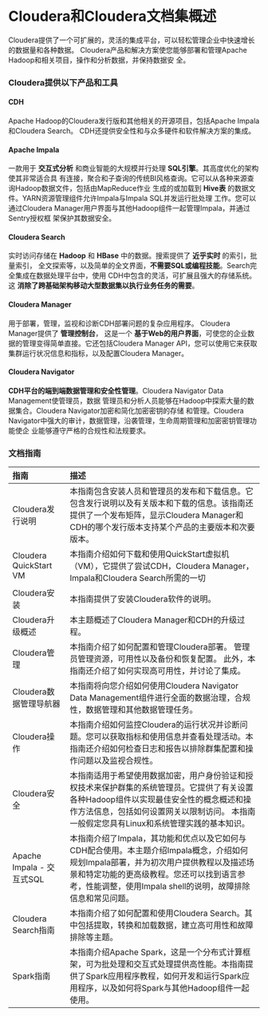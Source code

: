 Cloudera和Cloudera文档集概述
================================================================================
Cloudera提供了一个可扩展的，灵活的集成平台，可以轻松管理企业中快速增长的数据量和各种数据。
Cloudera产品和解决方案使您能够部署和管理Apache Hadoop和相关项目，操作和分析数据，并保持数据安
全。

### Cloudera提供以下产品和工具

#### CDH
Apache Hadoop的Cloudera发行版和其他相关的开源项目，包括Apache Impala和Cloudera Search。
CDH还提供安全性和与众多硬件和软件解决方案的集成。

#### Apache Impala
一款用于 **交互式分析** 和商业智能的大规模并行处理 **SQL引擎**。其高度优化的架构使其非常适合具
有连接，聚合和子查询的传统BI风格查询。它可以从各种来源查询Hadoop数据文件，包括由MapReduce作业
生成的或加载到 **Hive表** 的数据文件。YARN资源管理组件允许Impala与Impala SQL并发运行批处理
工作。您可以通过Cloudera Manager用户界面与其他Hadoop组件一起管理Impala，并通过Sentry授权框
架保护其数据安全。

#### Cloudera Search
实时访问存储在 **Hadoop** 和 **HBase** 中的数据。搜索提供了 **近乎实时** 的索引，批量索引，
全文探索等，以及简单的全文界面，**不需要SQL或编程技能**。Search完全集成在数据处理平台中，使用
CDH中包含的灵活，可扩展且强大的存储系统。这 **消除了跨基础架构移动大型数据集以执行业务任务的需要**。

#### Cloudera Manager
用于部署，管理，监视和诊断CDH部署问题的复杂应用程序。 Cloudera Manager提供了 **管理控制台**，
这是一个 **基于Web的用户界面**，可使您的企业数据的管理变得简单直接。它还包括Cloudera Manager
API，您可以使用它来获取集群运行状况信息和指标，以及配置Cloudera Manager。

#### Cloudera Navigator
**CDH平台的端到端数据管理和安全性管理**。Cloudera Navigator Data Management使管理员，数据
管理员和分析人员能够在Hadoop中探索大量的数据集合。Cloudera Navigator加密和简化加密密钥的存储
和管理。Cloudera Navigator中强大的审计，数据管理，沿袭管理，生命周期管理和加密密钥管理功能使企
业能够遵守严格的合规性和法规要求。

### 文档指南
| 指南 | 描述 |
| :------------- | :------------- |
| Cloudera发行说明 | 本指南包含安装人员和管理员的发布和下载信息。它包含发行说明以及有关版本和下载的信息。该指南还提供了一个发布矩阵，显示Cloudera Manager和CDH的哪个发行版本支持某个产品的主要版本和次要版本。|
| Cloudera QuickStart VM | 本指南介绍如何下载和使用QuickStart虚拟机（VM），它提供了尝试CDH，Cloudera Manager，Impala和Cloudera Search所需的一切 |
| Cloudera安装 | 本指南提供了安装Cloudera软件的说明。 |
| Cloudera升级概述 | 本主题概述了Cloudera Manager和CDH的升级过程。 |
| Cloudera管理 | 本指南介绍了如何配置和管理Cloudera部署。 管理员管理资源，可用性以及备份和恢复配置。 此外，本指南还介绍了如何实现高可用性，并讨论了集成。|
| Cloudera数据管理导航器 | 本指南将向您介绍如何使用Cloudera Navigator Data Management组件进行全面的数据治理，合规性，数据管理和其他数据管理任务。|
| Cloudera操作 | 本指南介绍如何监控Cloudera的运行状况并诊断问题。您可以获取指标和使用信息并查看处理活动。本指南还介绍如何检查日志和报告以排除群集配置和操作问题以及监视合规性。|
| Cloudera安全 | 本指南适用于希望使用数据加密，用户身份验证和授权技术来保护群集的系统管理员。它提供了有关设置各种Hadoop组件以实现最佳安全性的概念概述和操作方法信息，包括如何设置网关以限制访问。 本指南一般假定您具有Linux和系统管理实践的基本知识。|
| Apache Impala - 交互式SQL | 本指南介绍了Impala，其功能和优点以及它如何与CDH配合使用。本主题介绍Impala概念，介绍如何规划Impala部署，并为初次用户提供教程以及描述场景和特定功能的更高级教程。您还可以找到语言参考，性能调整，使用Impala shell的说明，故障排除信息和常见问题。|
| Cloudera Search指南 | 本指南介绍了如何配置和使用Cloudera Search。其中包括提取，转换和加载数据，建立高可用性和故障排除等主题。|
| Spark指南 | 本指南介绍Apache Spark，这是一个分布式计算框架，可为批处理和交互式处理提供高性能。本指南提供了Spark应用程序教程，如何开发和运行Spark应用程序，以及如何将Spark与其他Hadoop组件一起使用。|
